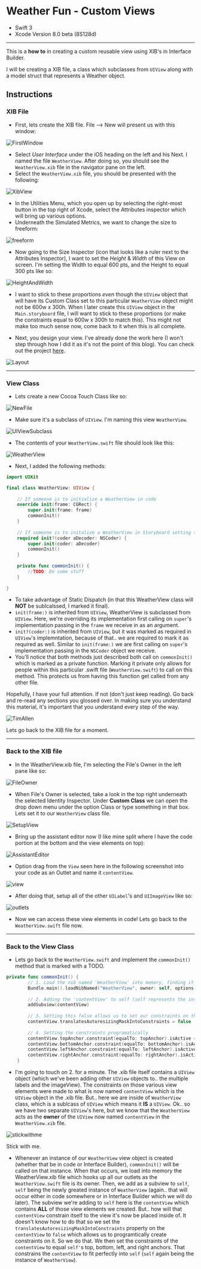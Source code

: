 # Weather Fun - Custom Views

* Swift 3
* Xcode Version 8.0 beta (8S128d)

---

This is a **how to** in creating a custom reusable view using XIB's in Interface Builder.
  
I will be creating a XIB file, a class which subclasses from `UIView` along with a model struct that represents a Weather object.


## Instructions


### XIB File


* First, lets create the XIB file. File --> New will present us with this window:

![FirstWindow](http://i.imgur.com/UduLhZO.png?1)

* Select _User Interface_ under the iOS heading on the left and his Next. I named the file `WeatherView`. After doing so, you should see the `WeatherView.xib` file in the navigator pane on the left.
* Select the `WeatherView.xib` file, you should be presented with the following:

![XibView](http://i.imgur.com/LgI70Xp.png?1)


* In the Utilities Menu, which you open up by selecting the right-most button in the top right of Xcode, select the Attributes inspector which will bring up various options.
* Underneath the Simulated Metrics, we want to change the size to freeform:

![freeform](http://i.imgur.com/kCDA0kZ.png?1)

* Now going to the Size Inspector (icon that looks like a ruler next to the Attributes Inspector), I want to set the _Height_ & _Width_ of this View on screen. I'm setting the Width to equal 600 pts, and the Height to equal 300 pts like so:

![HeightAndWidth](http://i.imgur.com/wYIKQ4S.png?1)

* I want to stick to these proportions _even_ though the `UIView` object that will have its Custom Class set to this particular `WeatherView` object might not be 600w x 300h. When I later create this `UIView` object in the `Main.storyboard` file, I will want to stick to these proportions (or make the constraints equal to 600w x 300h to match this). This might not make too much sense now, come back to it when this is all complete.

* Next, you design your view. I've already done the work here (I won't step through how I did it as it's not the point of this blog). You can check out the project [here](https://github.com/JimCampagno/WeatherFun).


![Layout](http://i.imgur.com/SVKwJYv.png?1)

---

### View Class

* Lets create a new Cocoa Touch Class like so:

![NewFile](http://i.imgur.com/gsM69xl.png?1)

* Make sure it's a subclass of `UIView`. I'm naming this view `WeatherView`.

![UIViewSubclass](http://i.imgur.com/IRjwL6m.png?1)

* The contents of your `WeatherView.swift` file should look like this:

![WeatherView](http://i.imgur.com/DaodoP6.png?1)

* Next, I added the following methods:

```swift
import UIKit

final class WeatherView: UIView {
    
    // If someone is to initialize a WeatherView in code
    override init(frame: CGRect) {
        super.init(frame: frame)
        commonInit()
    }
    
    // If someone is to initalize a WeatherView in Storyboard setting the Custom Class of a UIView
    required init?(coder aDecoder: NSCoder) {
        super.init(coder: aDecoder)
        commonInit()
    }
    
    private func commonInit() {
        //TODO: Do some stuff
    }
    
}
```

* To take advantage of Static Dispatch (in that this WeatherView class will **NOT** be sublcalssed, I marked it final).
* `init(frame:)` is inherited from `UIView`, WeatherView is subclassed from `UIView`. Here, we're overriding its implementation first calling on `super`'s implementation passing in the `frame` we receive in as  an argument.
* `init?(coder:)` is inherited from `UIView`, but it was marked as required in `UIView`'s implemntation, because of that.. we are required to mark it as required as well. Similar to `init(frame:)` we are first calling on `super`'s implementation passing in the `NSCoder` object we receive.
* You'll notice that both methods just described both call on `commonInit()` which is marked as a private function. Marking it private only allows for people within this particular .swift file (`WeatherView.swift`) to call on this method. This protects us from having this function get called from any other file.

Hopefully, I have your full attention. If not (don't just keep reading). Go back and re-read any sections you glossed over. In making sure you understand this material, it's important that you understand every step of the way.

![TimAllen](https://media.giphy.com/media/1GJJsdST4Ar5u/giphy.gif)

Lets go back to the XIB file for a moment.

---

### Back to the XIB file

* In the WeatherView.xib file, I'm selecting the File's Owner in the left pane like so:

![FileOwner](http://i.imgur.com/JI9MEtX.png?1)

* When File's Owner is selected, take a look in the top right underneath the selected Identity Inspector. Under **Custom Class** we can open the drop down menu under the option Class or type something in that box. Lets set it to our `WeatherView` class file.

![SetupView](http://i.imgur.com/3v2fsPi.png?1)

* Bring up the assistant editor now (I like mine split where I have the code portion at the bottom and the view elements on top):

![AssistantEditor](http://i.imgur.com/Nob5Wqi.png?1)

* Option drag from the `View` seen here in the following screenshot into your code as an Outlet and name it `contentView`.

![view](http://i.imgur.com/7xn1Xpv.png)

* After doing that, setup all of the other `UILabel`'s and `UIImageView` like so:

![outlets](http://i.imgur.com/IaqNdJp.png?1)

* Now we can access these view elements in code! Lets go back to the `WeatherView.swift` file now.

---

### Back to the View Class

* Lets go back to the `WeatherView.swift` and implement the `commonInit()` method that is marked with a TODO.

```swift
private func commonInit() {
        // 1. Load the nib named 'WeatherView' into memory, finding it in the main bundle.
        Bundle.main().loadNibNamed("WeatherView", owner: self, options: [:])
        
        // 2. Adding the 'contentView' to self (self represents the instance of a WeatherView which is a 'UIView').
        addSubview(contentView)
        
        // 3. Setting this false allows us to set our constraints on the contentView programtically
        contentView.translatesAutoresizingMaskIntoConstraints = false
        
        // 4. Setting the constraints programatically
        contentView.topAnchor.constraint(equalTo: topAnchor).isActive = true
        contentView.bottomAnchor.constraint(equalTo: bottomAnchor).isActive = true
        contentView.leftAnchor.constraint(equalTo: leftAnchor).isActive = true
        contentView.rightAnchor.constraint(equalTo: rightAnchor).isActive = true
    }
```

* I'm going to touch on 2. for a minute. The .xib file itself contains a `UIView` object (which we've been adding other `UIView` objects to.. the multiple labels and the imageView). The constraints  on those various view elements were made to what is now named `contentView` which is the `UIView` object in the .xib file. But.. here we are inside of `WeatherView` class, which is a sublcass of `UIView` which means it **IS** a `UIView`. Ok.. so we have two separate `UIView`'s here, but we know that the `WeatherView` acts as the **owner** of the `UIView` now named `contentView` in the `WeatherView.xib` file.

![stickwithme](https://media.giphy.com/media/gKsJUddjnpPG0/giphy.gif)

Stick with me.

* Whenever an instance of our `WeatherView` view object is created (whether that be in code or Interface Builder), `commonInit()` will be called on that instance. When that occurs, we load into memory the WeatherView.xib file which hooks up all our outlets as the `WeatherView.swift` file is its owner. Then, we add as a subview to `self`, `self` being the newly greated instance of `WeatherView` (again.. that will occur either in code somewhere or in Interface Builder which we will do later). The subview we're adding to `self` here is the `contentView` which contains **ALL** of those view elements we created. But.. how will that `contentView` constrain itself to the view it's now be placed inside of. It doesn't know how to do that so we set the `translatesAutoresizingMaskIntoConstraints` property on the `contentView` to `false` which allows us to programtically create constraints on it. So we do that. We then set the constraints of the `contentView` to equal `self'`s top, bottom, left, and right anchors. That constrains the `contentView` to fit perfectly into `self` (`self` again being the instance of `WeatherView`).





